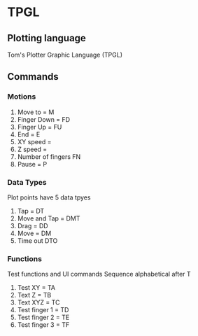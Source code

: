 # TPGL

## Plotting language

Tom's Plotter Graphic Language (TPGL)

## Commands

### Motions

1. Move to = M
2. Finger Down = FD
3. Finger Up = FU
4. End = E
5. XY speed = 
6. Z speed =
7. Number of fingers FN
8. Pause = P

### Data Types

Plot points have 5 data tpyes

1. Tap = DT
2. Move and Tap = DMT
3. Drag = DD
4. Move = DM
5. Time out DTO

### Functions

Test functions and UI commands
Sequence alphabetical after T

1. Test XY = TA
2. Text Z = TB
3. Text XYZ = TC
4. Test finger 1 = TD 
5. Test finger 2 = TE 
6. Test finger 3 = TF 